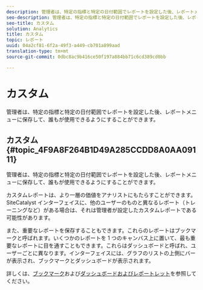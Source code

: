 ```yaml
---
description: 管理者は、特定の指標と特定の日付範囲でレポートを設定した後、レポートメニューに保存して、誰もが使用できるようにすることができます。
seo-description: 管理者は、特定の指標と特定の日付範囲でレポートを設定した後、レポートメニューに保存して、誰もが使用できるようにすることができます。
seo-title: カスタム
solution: Analytics
title: カスタム
topic: レポート
uuid: 04a2cf81-6f2a-49f3-a449-cb701a899aad
translation-type: tm+mt
source-git-commit: 0dbc8ac9b416ce50f197a884bb71c6cd389cd0bb

---
```



# カスタム

管理者は、特定の指標と特定の日付範囲でレポートを設定した後、レポートメニューに保存して、誰もが使用できるようにすることができます。

## カスタム {#topic_4F9A8F264B1D49A285CCDD8A0AA09111}

管理者は、特定の指標と特定の日付範囲でレポートを設定した後、レポートメニューに保存して、誰もが使用できるようにすることができます。

カスタムレポートは、より一層の価値をアナリストにもたらすことができます。SiteCatalyst インターフェイスに、他のユーザーのものと異なるレポート（トレーニングなど）がある場合は、それは管理者が設定したカスタムレポートである可能性があります。

また、重要なレポートを保存することもできます。これらのレポートはブックマークと呼ばれます。いくつかのレポートを 1 つのキャンバス上に置いて、最も重要なレポートに目を通すこともできます。これらはダッシュボードと呼ばれ、ユーザーごとに異なります。インターフェイスには、グラフのリストの上側にバーが表示され、ブックマークとダッシュボードが表示されます。

詳しくは、[ブックマーク](https://marketing.adobe.com/resources/help/en_US/sc/user/c_bookmarks.html)および[ダッシュボードおよびレポートレット](https://marketing.adobe.com/resources/help/en_US/sc/user/c_dashboard.html)を参照してください。
